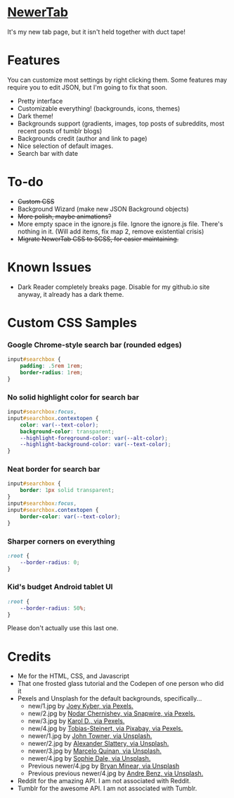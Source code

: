 # [NewerTab](https://thev360.github.io/NewerTab)

It's my new tab page, but it isn't held together with duct tape!

# Features

You can customize most settings by right clicking them. Some features may require you to edit JSON, but I'm going to fix that soon.

* Pretty interface
* Customizable everything! (backgrounds, icons, themes)
* Dark theme!
* Backgrounds support (gradients, images, top posts of subreddits, most recent posts of tumblr blogs)
* Backgrounds credit (author and link to page)
* Nice selection of default images.
* Search bar with date

# To-do

* ~~Custom CSS~~
* Background Wizard (make new JSON Background objects)
* ~~More polish, maybe animations?~~
* More empty space in the ignore.js file. Ignore the ignore.js file. There's nothing in it. (Will add items, fix map 2, remove existential crisis)
* ~~Migrate NewerTab CSS to SCSS, for easier maintaining.~~

# Known Issues

* Dark Reader completely breaks page. Disable for my github.io site anyway, it already has a dark theme.

# Custom CSS Samples

### Google Chrome-style search bar (rounded edges)

```css
input#searchbox {
	padding: .5rem 1rem;
	border-radius: 1rem;
}
```

### No solid highlight color for search bar

```css
input#searchbox:focus,
input#searchbox.contextopen {
	color: var(--text-color);
	background-color: transparent;
	--highlight-foreground-color: var(--alt-color);
	--highlight-background-color: var(--text-color);
}
```

### Neat border for search bar

```css
input#searchbox {
	border: 1px solid transparent;	
}
input#searchbox:focus,
input#searchbox.contextopen {
	border-color: var(--text-color);
}
```

### Sharper corners on everything
```css
:root {
	--border-radius: 0;
}
```

### Kid's budget Android tablet UI
```css
:root {
	--border-radius: 50%;
}
```

Please don't actually use this last one.

# Credits

* Me for the HTML, CSS, and Javascript
* That one frosted glass tutorial and the Codepen of one person who did it
* Pexels and Unsplash for the default backgrounds, specifically...
	* new/1.jpg by [Joey Kyber, via Pexels.](https://www.pexels.com/photo/time-lapse-cars-on-fast-motion-134643/)
	* new/2.jpg by [Nodar Chernishev, via Snapwire, via Pexels.](https://www.pexels.com/photo/architecture-blur-bridge-buildings-390023/)
	* new/3.jpg by [Karol D., via Pexels.](https://www.pexels.com/photo/blur-cars-city-commuting-409701/)
	* new/4.jpg by [Tobias-Steinert, via Pixabay, via Pexels.](https://www.pexels.com/photo/light-trails-on-road-at-night-315939/)
	* newer/1.jpg by [John Towner, via Unsplash.](https://unsplash.com/photos/JgOeRuGD_Y4)
	* newer/2.jpg by [Alexander Slattery, via Unsplash.](https://unsplash.com/photos/LI748t0BK8w)
	* newer/3.jpg by [Marcelo Quinan, via Unsplash.](https://unsplash.com/photos/R3pUGn5YiTg)
	* newer/4.jpg by [Sophie Dale, via Unsplash.](https://unsplash.com/photos/4wG_qIjrd5U)
	* Previous newer/4.jpg by [Bryan Minear, via Unsplash](https://unsplash.com/photos/daArlleh6b8)
	* Previous previous newer/4.jpg by [Andre Benz, via Unsplash.](https://unsplash.com/photos/cXU6tNxhub0)
* Reddit for the amazing API. I am not associated with Reddit.
* Tumblr for the awesome API. I am not associated with Tumblr.
